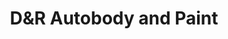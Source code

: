 ---
title: "D&R Autobody and Paint"
url: /portland/dundr-autobody-and-paint/
shop: Autowerkstatt
---